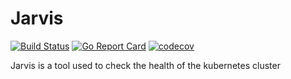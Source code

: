 # Jarvis
[![Build Status](https://travis-ci.org/RayHuangCN/Jarvis.svg?branch=master)](https://travis-ci.org/RayHuangCN/Jarvis)
[![Go Report Card](https://goreportcard.com/badge/github.com/RayHuangCN/Jarvis)](https://goreportcard.com/report/github.com/RayHuangCN/Jarvis)
[![codecov](https://codecov.io/gh/RayHuangCN/Jarvis/branch/master/graph/badge.svg)](https://codecov.io/gh/RayHuangCN/Jarvis)

Jarvis is a tool used to check the health of the kubernetes cluster
